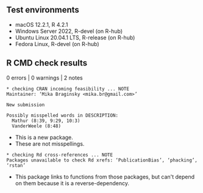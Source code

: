 ## Test environments
- macOS 12.2.1, R 4.2.1
- Windows Server 2022, R-devel (on R-hub)
- Ubuntu Linux 20.04.1 LTS, R-release (on R-hub)
- Fedora Linux, R-devel (on R-hub)


## R CMD check results

0 errors | 0 warnings | 2 notes

```
* checking CRAN incoming feasibility ... NOTE
Maintainer: ‘Mika Braginsky <mika.br@gmail.com>’

New submission

Possibly misspelled words in DESCRIPTION:
  Mathur (8:39, 9:29, 10:3)
  VanderWeele (8:48)
```
  
* This is a new package.
* These are not misspellings.


```
* checking Rd cross-references ... NOTE
Packages unavailable to check Rd xrefs: ‘PublicationBias’, ‘phacking’, ‘rstan’
```

* This package links to functions from those packages, but can't depend on them because it is a reverse-dependency.
